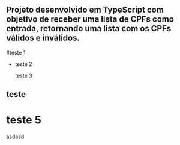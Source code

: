 ## Projeto desenvolvido em TypeScript com objetivo de receber uma lista de CPFs como entrada, retornando uma lista com os CPFs válidos e inválidos.
#teste 1

* teste 2

  teste 3

## teste

# teste 5

asdasd

